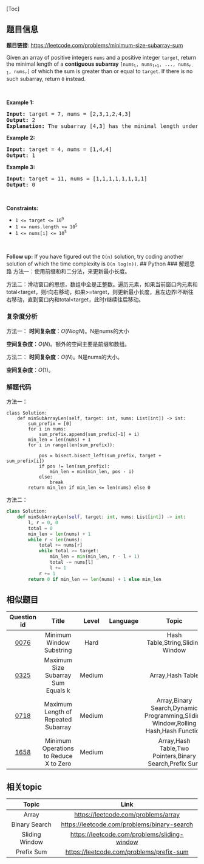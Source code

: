 [Toc]
## 题目信息
**题目链接**: https://leetcode.com/problems/minimum-size-subarray-sum
<p>Given an array of positive integers <code>nums</code> and a positive integer <code>target</code>, return the minimal length of a <strong>contiguous subarray</strong> <code>[nums<sub>l</sub>, nums<sub>l+1</sub>, ..., nums<sub>r-1</sub>, nums<sub>r</sub>]</code> of which the sum is greater than or equal to <code>target</code>. If there is no such subarray, return <code>0</code> instead.</p>

<p>&nbsp;</p>
<p><strong>Example 1:</strong></p>

<pre>
<strong>Input:</strong> target = 7, nums = [2,3,1,2,4,3]
<strong>Output:</strong> 2
<strong>Explanation:</strong> The subarray [4,3] has the minimal length under the problem constraint.
</pre>

<p><strong>Example 2:</strong></p>

<pre>
<strong>Input:</strong> target = 4, nums = [1,4,4]
<strong>Output:</strong> 1
</pre>

<p><strong>Example 3:</strong></p>

<pre>
<strong>Input:</strong> target = 11, nums = [1,1,1,1,1,1,1,1]
<strong>Output:</strong> 0
</pre>

<p>&nbsp;</p>
<p><strong>Constraints:</strong></p>

<ul>
	<li><code>1 &lt;= target &lt;= 10<sup>9</sup></code></li>
	<li><code>1 &lt;= nums.length &lt;= 10<sup>5</sup></code></li>
	<li><code>1 &lt;= nums[i] &lt;= 10<sup>5</sup></code></li>
</ul>

<p>&nbsp;</p>
<strong>Follow up:</strong> If you have figured out the <code>O(n)</code> solution, try coding another solution of which the time complexity is <code>O(n log(n))</code>.
## Python
### 解题思路
方法一：使用前缀和和二分法，来更新最小长度。

方法二：滑动窗口的思想，数组中全是正整数。遍历元素，如果当前窗口内元素和total<target，则r向右移动，如果>=target，则更新最小长度，且左边界l不断往右移动，直到窗口内和total<target，此时r继续往后移动。

### 复杂度分析
方法一：
**时间复杂度**：$O(NlogN)$。N是nums的大小

**空间复杂度**：$O(N)$。额外的空间主要是前缀和数组。

方法二：
**时间复杂度**：$O(N)$。N是nums的大小。

**空间复杂度**：$O(1)$。
### 解题代码
方法一：
```
class Solution:
    def minSubArrayLen(self, target: int, nums: List[int]) -> int:
        sum_prefix = [0]
        for i in nums:
            sum_prefix.append(sum_prefix[-1] + i)
        min_len = len(nums) + 1
        for i in range(len(sum_prefix)):

            pos = bisect.bisect_left(sum_prefix, target + sum_prefix[i])
            if pos != len(sum_prefix):
                min_len = min(min_len, pos - i)
            else:
                break
        return min_len if min_len <= len(nums) else 0
```

方法二：
```python
class Solution:
    def minSubArrayLen(self, target: int, nums: List[int]) -> int:
        l, r = 0, 0 
        total = 0
        min_len = len(nums) + 1
        while r < len(nums):
            total += nums[r]
            while total >= target:
                min_len = min(min_len, r - l + 1)
                total -= nums[l]
                l += 1
            r += 1
        return 0 if min_len == len(nums) + 1 else min_len        
```
## 相似题目
Question id | Title | Level | Language | Topic | AcRate
:-----------:|:-----:|:-----:|:--------:|:-----:|:------:
[0076](https://leetcode.com/problems/minimum-window-substring) | Minimum Window Substring | Hard |  | Hash Table,String,Sliding Window | 37.0%
[0325](https://leetcode.com/problems/maximum-size-subarray-sum-equals-k) | Maximum Size Subarray Sum Equals k | Medium |  | Array,Hash Table | 48.0%
[0718](https://leetcode.com/problems/maximum-length-of-repeated-subarray) | Maximum Length of Repeated Subarray | Medium |  | Array,Binary Search,Dynamic Programming,Sliding Window,Rolling Hash,Hash Function | 51.1%
[1658](https://leetcode.com/problems/minimum-operations-to-reduce-x-to-zero) | Minimum Operations to Reduce X to Zero | Medium |  | Array,Hash Table,Two Pointers,Binary Search,Prefix Sum | 33.3%
## 相关topic
Topic | Link
:-----:|:----:
Array | https://leetcode.com/problems/array
Binary Search | https://leetcode.com/problems/binary-search
Sliding Window | https://leetcode.com/problems/sliding-window
Prefix Sum | https://leetcode.com/problems/prefix-sum